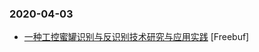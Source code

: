 ### 2020-04-03

* [一种工控蜜罐识别与反识别技术研究与应用实践](https://www.freebuf.com/articles/ics-articles/230402.html) [Freebuf]
